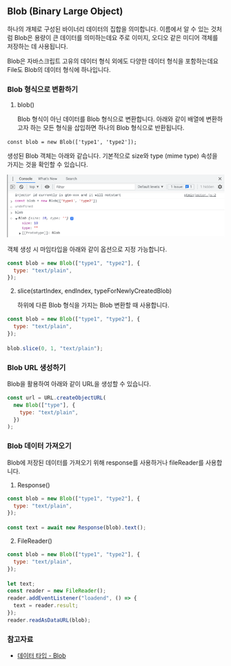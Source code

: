 ## Blob (Binary Large Object)

하나의 개체로 구성된 바이너리 데이터의 집합을 의미합니다. 이름에서 알 수 있는 것처럼 Blob은 용량이 큰 데이터를 의미하는데요 주로 이미지, 오디오 같은 미디어 객체를 저장하는 데 사용됩니다.

Blob은 자바스크립트 고유의 데이터 형식 외에도 다양한 데이터 형식을 포함하는데요 File도 Blob의 데이터 형식에 하나입니다.

### Blob 형식으로 변환하기

1. blob()

   Blob 형식이 아닌 데이터를 Blob 형식으로 변환합니다. 아래와 같이 배열에 변환하고자 하는 모든 형식을 삽입하면 하나의 Blob 형식으로 반환됩니다.

`const blob = new Blob(['type1', 'type2']);`

생성된 Blob 객체는 아래와 같습니다. 기본적으로 size와 type (mime type) 속성을 가지는 것을 확인할 수 있습니다.

![](./blob%20object.png)

객체 생성 시 마임타입을 아래와 같이 옵션으로 지정 가능합니다.

```jsx
const blob = new Blob(["type1", "type2"], {
  type: "text/plain",
});
```

2. slice(startIndex, endIndex, typeForNewlyCreatedBlob)

   하위에 다른 Blob 형식을 가지는 Blob 변환할 때 사용합니다.

```jsx
const blob = new Blob(["type1", "type2"], {
  type: "text/plain",
});

blob.slice(0, 1, "text/plain");
```

### Blob URL 생성하기

Blob을 활용하여 아래와 같이 URL을 생성할 수 있습니다.

```jsx
const url = URL.createObjectURL(
  new Blob(["type"], {
    type: "text/plain",
  })
);
```

### Blob 데이터 가져오기

Blob에 저장된 데이터를 가져오기 위해 response를 사용하거나 fileReader를 사용합니다.

1. Response()

```jsx
const blob = new Blob(["type1", "type2"], {
  type: "text/plain",
});

const text = await new Response(blob).text();
```

2. FileReader()

```jsx
const blob = new Blob(["type1", "type2"], {
  type: "text/plain",
});

let text;
const reader = new FileReader();
reader.addEventListener("loadend", () => {
  text = reader.result;
});
reader.readAsDataURL(blob);
```

### 참고자료

- [데이터 타입 - Blob](https://jin-co.tistory.com/101)
